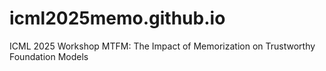 # icml2025memo.github.io
ICML 2025 Workshop MTFM: The Impact of Memorization on Trustworthy Foundation Models
